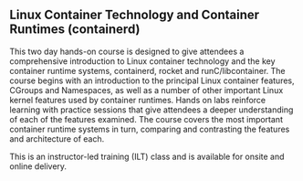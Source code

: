 ## Linux Container Technology and Container Runtimes (containerd)

This two day hands-on course is designed to give attendees a comprehensive introduction to Linux container technology and the key container runtime systems, containerd, rocket and runC/libcontainer. The course begins with an introduction to the principal Linux container features, CGroups and Namespaces, as well as a number of other important Linux kernel features used by container runtimes. Hands on labs reinforce learning with practice sessions that give attendees a deeper understanding of each of the features examined. The course covers the most important container runtime systems in turn, comparing and contrasting the features and architecture of each.

This is an instructor-led training (ILT) class and is available for onsite and online delivery.
